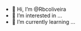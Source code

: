 - 👋 Hi, I’m @Rbcoliveira
- 👀 I’m interested in ...
- 🌱 I’m currently learning ...

<!---
Rbcoliveira/Rbcoliveira is a ✨ special ✨ repository because its `README.md` (this file) appears on your GitHub profile.
You can click the Preview link to take a look at your changes.
--->
